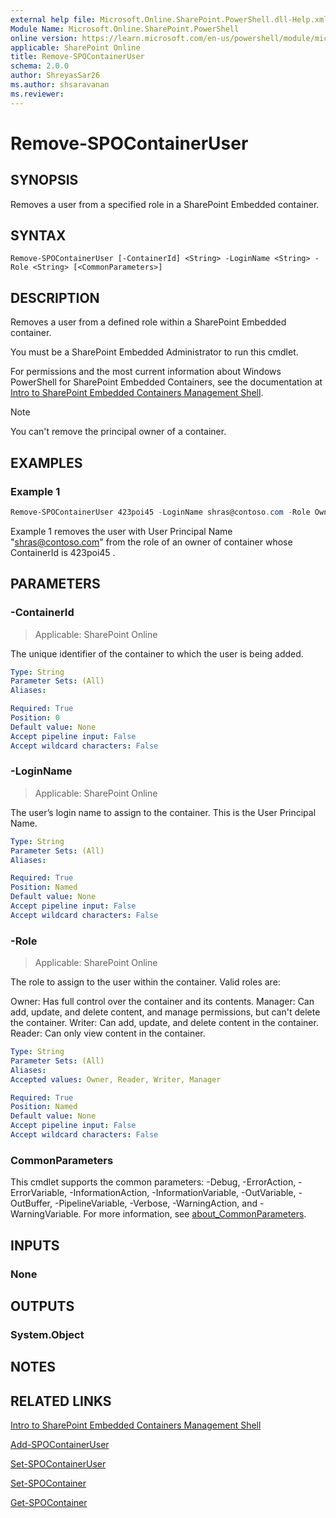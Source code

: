 ```yaml
---
external help file: Microsoft.Online.SharePoint.PowerShell.dll-Help.xml
Module Name: Microsoft.Online.SharePoint.PowerShell
online version: https://learn.microsoft.com/en-us/powershell/module/microsoft.online.sharepoint.powershell/remove-spocontaineruser
applicable: SharePoint Online
title: Remove-SPOContainerUser
schema: 2.0.0
author: ShreyasSar26
ms.author: shsaravanan
ms.reviewer:
---
```


# Remove-SPOContainerUser

## SYNOPSIS

Removes a user from a specified role in a SharePoint Embedded container.

## SYNTAX

```
Remove-SPOContainerUser [-ContainerId] <String> -LoginName <String> -Role <String> [<CommonParameters>]
```

## DESCRIPTION

Removes a user from a defined role within a SharePoint Embedded container.

You must be a SharePoint Embedded Administrator to run this cmdlet.

For permissions and the most current information about Windows PowerShell for SharePoint Embedded Containers, see the documentation at [Intro to SharePoint Embedded Containers Management Shell](/powershell/sharepoint/sharepoint-online/introduction-sharepoint-online-management-shell).

> [!NOTE]
> You can't remove the principal owner of a container.


## EXAMPLES

### Example 1

```powershell
Remove-SPOContainerUser 423poi45 -LoginName shras@contoso.com -Role Owner
```

Example 1 removes the user with User Principal Name "shras@contoso.com" from the role of an owner of container whose ContainerId is 423poi45 . 

## PARAMETERS

### -ContainerId

> Applicable: SharePoint Online

The unique identifier of the container to which the user is being added.

```yaml
Type: String
Parameter Sets: (All)
Aliases:

Required: True
Position: 0
Default value: None
Accept pipeline input: False
Accept wildcard characters: False
```

### -LoginName

> Applicable: SharePoint Online

The user’s login name to assign to the container. This is the User Principal Name.

```yaml
Type: String
Parameter Sets: (All)
Aliases:

Required: True
Position: Named
Default value: None
Accept pipeline input: False
Accept wildcard characters: False
```

### -Role

> Applicable: SharePoint Online

The role to assign to the user within the container. Valid roles are:

Owner: Has full control over the container and its contents.
Manager: Can add, update, and delete content, and manage permissions, but can't delete the container.
Writer: Can add, update, and delete content in the container.
Reader: Can only view content in the container.


```yaml
Type: String
Parameter Sets: (All)
Aliases:
Accepted values: Owner, Reader, Writer, Manager

Required: True
Position: Named
Default value: None
Accept pipeline input: False
Accept wildcard characters: False
```

### CommonParameters

This cmdlet supports the common parameters: -Debug, -ErrorAction, -ErrorVariable, -InformationAction, -InformationVariable, -OutVariable, -OutBuffer, -PipelineVariable, -Verbose, -WarningAction, and -WarningVariable. For more information, see [about_CommonParameters](/powershell/module/microsoft.powershell.core/about/about_commonparameters).

## INPUTS

### None

## OUTPUTS

### System.Object

## NOTES

## RELATED LINKS

[Intro to SharePoint Embedded Containers Management Shell](/powershell/sharepoint/sharepoint-online/introduction-sharepoint-online-management-shell)

[Add-SPOContainerUser](./Add-SPOContainerUser.md)

[Set-SPOContainerUser](./Set-SPOContainerUser.md)

[Set-SPOContainer](./Set-SPOContainer.md)

[Get-SPOContainer](./Get-SPOContainer.md)


